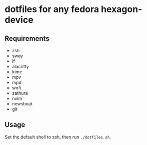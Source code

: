 # dotfiles for any fedora hexagon-device

## Requirements
- zsh
- sway
- lf
- alacritty
- kime
- mpv
- mpd
- wofi
- zathura
- nvim
- newsboat
- git



## Usage
Set the default shell to zsh, then run `./dotfiles.sh`.

